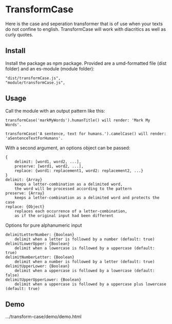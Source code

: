 # TransformCase

Here is the case and seperation transformer that is of use
when your texts do not confine to english.
TransformCase will work with diacritics as well as curly quotes.

## Install

Install the package as npm package. Provided are
a umd-formatted file (dist folder)
and an es-module (module folder):

    "dist/transformCase.js",
    "module/transformCase.js",

## Usage

Call the module with an output pattern like this:

    transformCase('markMyWords').humanTitle() will render: 'Mark My Words'.

    transformCase('A sentence, text for humans.').camelCase() will render: 'aSentenceTextForHumans'.

With a second argument, an options object can be passed:

    {
        delimit: [word1, word2, ...],
        preserve: [word1, word2, ...],
        replace: {word1: replacement1, word2: replacement2, ...}
    }
    delimit: {Array}
        keeps a letter-combination as a delimited word,
        the word will be processed according to the pattern
    preserve: {Array}
        keeps a letter-combination as a delimited word and protects the case
    replace: {Object}
        replaces each occurrence of a letter-combination,
        as if the original input had been different

Options for pure alphanumeric input

    delimitLetterNumber: {Boolean}
        delimit when a letter is followed by a number (default: true)
    delimitLowerUpper: {Boolean}
        delimit when a lowercase is followed by a uppercase (default: true)
    delimitNumberLetter: {Boolean}
        delimit when a number is followed by a letter (default: true)
    delimitUpperLower: {Boolean}
        delimit when a uppercase is followed by a lowercase (default: false)
    delimitUpperUpperLower: {Boolean}
        delimit when a uppercase is followed by a uppercase plus lowercase (default: true)

## Demo

.../transform-case/demo/demo.html

